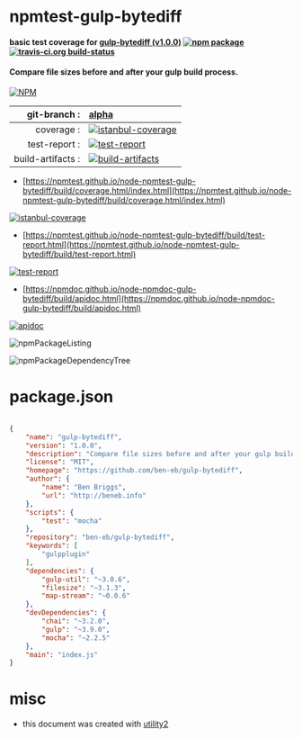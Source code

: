 # npmtest-gulp-bytediff

#### basic test coverage for  [gulp-bytediff (v1.0.0)](https://github.com/ben-eb/gulp-bytediff)  [![npm package](https://img.shields.io/npm/v/npmtest-gulp-bytediff.svg?style=flat-square)](https://www.npmjs.org/package/npmtest-gulp-bytediff) [![travis-ci.org build-status](https://api.travis-ci.org/npmtest/node-npmtest-gulp-bytediff.svg)](https://travis-ci.org/npmtest/node-npmtest-gulp-bytediff)

#### Compare file sizes before and after your gulp build process.

[![NPM](https://nodei.co/npm/gulp-bytediff.png?downloads=true&downloadRank=true&stars=true)](https://www.npmjs.com/package/gulp-bytediff)

| git-branch : | [alpha](https://github.com/npmtest/node-npmtest-gulp-bytediff/tree/alpha)|
|--:|:--|
| coverage : | [![istanbul-coverage](https://npmtest.github.io/node-npmtest-gulp-bytediff/build/coverage.badge.svg)](https://npmtest.github.io/node-npmtest-gulp-bytediff/build/coverage.html/index.html)|
| test-report : | [![test-report](https://npmtest.github.io/node-npmtest-gulp-bytediff/build/test-report.badge.svg)](https://npmtest.github.io/node-npmtest-gulp-bytediff/build/test-report.html)|
| build-artifacts : | [![build-artifacts](https://npmtest.github.io/node-npmtest-gulp-bytediff/glyphicons_144_folder_open.png)](https://github.com/npmtest/node-npmtest-gulp-bytediff/tree/gh-pages/build)|

- [https://npmtest.github.io/node-npmtest-gulp-bytediff/build/coverage.html/index.html](https://npmtest.github.io/node-npmtest-gulp-bytediff/build/coverage.html/index.html)

[![istanbul-coverage](https://npmtest.github.io/node-npmtest-gulp-bytediff/build/screenCapture.buildCi.browser.%252Ftmp%252Fbuild%252Fcoverage.lib.html.png)](https://npmtest.github.io/node-npmtest-gulp-bytediff/build/coverage.html/index.html)

- [https://npmtest.github.io/node-npmtest-gulp-bytediff/build/test-report.html](https://npmtest.github.io/node-npmtest-gulp-bytediff/build/test-report.html)

[![test-report](https://npmtest.github.io/node-npmtest-gulp-bytediff/build/screenCapture.buildCi.browser.%252Ftmp%252Fbuild%252Ftest-report.html.png)](https://npmtest.github.io/node-npmtest-gulp-bytediff/build/test-report.html)

- [https://npmdoc.github.io/node-npmdoc-gulp-bytediff/build/apidoc.html](https://npmdoc.github.io/node-npmdoc-gulp-bytediff/build/apidoc.html)

[![apidoc](https://npmdoc.github.io/node-npmdoc-gulp-bytediff/build/screenCapture.buildCi.browser.%252Ftmp%252Fbuild%252Fapidoc.html.png)](https://npmdoc.github.io/node-npmdoc-gulp-bytediff/build/apidoc.html)

![npmPackageListing](https://npmtest.github.io/node-npmtest-gulp-bytediff/build/screenCapture.npmPackageListing.svg)

![npmPackageDependencyTree](https://npmtest.github.io/node-npmtest-gulp-bytediff/build/screenCapture.npmPackageDependencyTree.svg)



# package.json

```json

{
    "name": "gulp-bytediff",
    "version": "1.0.0",
    "description": "Compare file sizes before and after your gulp build process.",
    "license": "MIT",
    "homepage": "https://github.com/ben-eb/gulp-bytediff",
    "author": {
        "name": "Ben Briggs",
        "url": "http://beneb.info"
    },
    "scripts": {
        "test": "mocha"
    },
    "repository": "ben-eb/gulp-bytediff",
    "keywords": [
        "gulpplugin"
    ],
    "dependencies": {
        "gulp-util": "~3.0.6",
        "filesize": "~3.1.3",
        "map-stream": "~0.0.6"
    },
    "devDependencies": {
        "chai": "~3.2.0",
        "gulp": "~3.9.0",
        "mocha": "~2.2.5"
    },
    "main": "index.js"
}
```



# misc
- this document was created with [utility2](https://github.com/kaizhu256/node-utility2)
